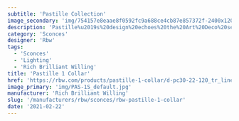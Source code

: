 ```yaml
---
subtitle: 'Pastille Collection'
image_secondary: 'img/754157e8eaae8f0592fc9a688ce4cb87e857372f-2400x1200.png'
description: 'Pastille%u2019s%20design%20echoes%20the%20Art%20Deco%20sensibilities%20of%20Old%20Hollywood.%20The%20collection%20offers%20mix-and-match%20options%20for%20custom%20installation%2C%20including%20either%20a%20droplet%20profile%20or%20faceted%20pattern%20for%20the%20glass%20globe%2C%20with%20various%20finishes%20for%20an%20accent%20ring%20or%20backplate.'
category: 'Sconces'
designer: 'Rbw'
tags:
  - 'Sconces'
  - 'Lighting'
  - 'Rich Brilliant Willing'
title: 'Pastille 1 Collar'
href: 'https://rbw.com/products/pastille-1-collar/d-pc30-22-120_tr_line-ip20'
image_primary: 'img/PAS-1S_default.jpg'
manufacturer: 'Rich Brilliant Willing'
slug: '/manufacturers/rbw/sconces/rbw-pastille-1-collar'
date: '2021-02-22'
---
```

